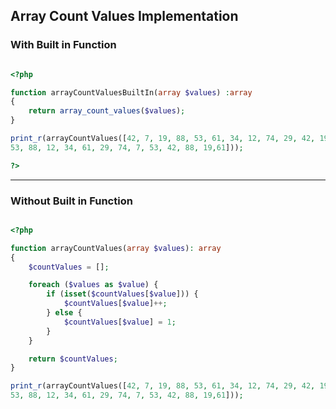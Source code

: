 ## Array Count Values Implementation

### With Built in Function

```php

<?php

function arrayCountValuesBuiltIn(array $values) :array
{
    return array_count_values($values);
}

print_r(arrayCountValues([42, 7, 19, 88, 53, 61, 34, 12, 74, 29, 42, 19,
53, 88, 12, 34, 61, 29, 74, 7, 53, 42, 88, 19,61]));

?>

```

---

### Without Built in Function

```php

<?php

function arrayCountValues(array $values): array
{
    $countValues = [];

    foreach ($values as $value) {
        if (isset($countValues[$value])) {
            $countValues[$value]++;
        } else {
            $countValues[$value] = 1;
        }
    }

    return $countValues;
}

print_r(arrayCountValues([42, 7, 19, 88, 53, 61, 34, 12, 74, 29, 42, 19,
53, 88, 12, 34, 61, 29, 74, 7, 53, 42, 88, 19,61]));

```